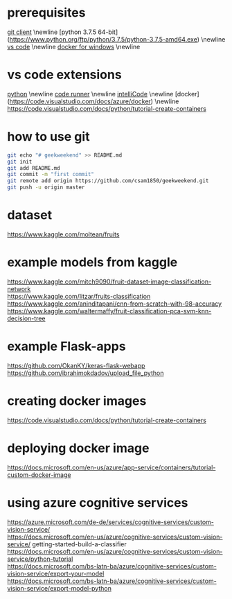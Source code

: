 # prerequisites
[git client](https://git-scm.com/download/win) \newline
[python 3.7.5 64-bit] (https://www.python.org/ftp/python/3.7.5/python-3.7.5-amd64.exe) \newline
[vs code](https://code.visualstudio.com/download#) \newline
[docker for windows](https://docs.docker.com/docker-for-windows/install/) \newline

# vs code extensions
[python](https://marketplace.visualstudio.com/items?itemName=ms-python.python) \newline
[code runner](https://marketplace.visualstudio.com/items?itemName=formulahendry.code-runner) \newline
[intelliCode](https://visualstudio.microsoft.com/de/services/intellicode/) \newline
[docker] (https://code.visualstudio.com/docs/azure/docker) \newline
https://code.visualstudio.com/docs/python/tutorial-create-containers

# how to use git
```bash
git echo "# geekweekend" >> README.md  
git init  
git add README.md  
git commit -m "first commit"   
git remote add origin https://github.com/csam1850/geekweekend.git  
git push -u origin master  
```

# dataset
https://www.kaggle.com/moltean/fruits

# example models from kaggle
https://www.kaggle.com/mitch9090/fruit-dataset-image-classification-network  
https://www.kaggle.com/litzar/fruits-classification  
https://www.kaggle.com/aninditapani/cnn-from-scratch-with-98-accuracy  
https://www.kaggle.com/waltermaffy/fruit-classification-pca-svm-knn-decision-tree 

# example Flask-apps
https://github.com/OkanKY/keras-flask-webapp  
https://github.com/ibrahimokdadov/upload_file_python

# creating docker images
https://code.visualstudio.com/docs/python/tutorial-create-containers

# deploying docker image
https://docs.microsoft.com/en-us/azure/app-service/containers/tutorial-custom-docker-image

# using azure cognitive services
https://azure.microsoft.com/de-de/services/cognitive-services/custom-vision-service/  
https://docs.microsoft.com/en-us/azure/cognitive-services/custom-vision-service/  getting-started-build-a-classifier  
https://docs.microsoft.com/en-us/azure/cognitive-services/custom-vision-service/python-tutorial  
https://docs.microsoft.com/bs-latn-ba/azure/cognitive-services/custom-vision-service/export-your-model  
https://docs.microsoft.com/bs-latn-ba/azure/cognitive-services/custom-vision-service/export-model-python
